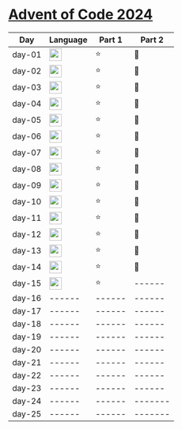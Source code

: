 # [Advent of Code 2024](https://adventofcode.com/2024)

| Day    | Language                                                                                     | Part 1 | Part 2  |
|--------|----------------------------------------------------------------------------------------------|--------|---------|
| day-01 | <img src="https://img.shields.io/badge/Go-%2300ADD8.svg?&logo=go&logoColor=white" height=25> | :star: | :star2: |
| day-02 | <img src="https://img.shields.io/badge/Go-%2300ADD8.svg?&logo=go&logoColor=white" height=25> | :star: | :star2: |
| day-03 | <img src="https://img.shields.io/badge/Go-%2300ADD8.svg?&logo=go&logoColor=white" height=25> | :star: | :star2: |
| day-04 | <img src="https://img.shields.io/badge/Go-%2300ADD8.svg?&logo=go&logoColor=white" height=25> | :star: | :star2: |
| day-05 | <img src="https://img.shields.io/badge/Go-%2300ADD8.svg?&logo=go&logoColor=white" height=25> | :star: | :star2: |
| day-06 | <img src="https://img.shields.io/badge/Go-%2300ADD8.svg?&logo=go&logoColor=white" height=25> | :star: | :star2: |
| day-07 | <img src="https://img.shields.io/badge/Go-%2300ADD8.svg?&logo=go&logoColor=white" height=25> | :star: | :star2: |
| day-08 | <img src="https://img.shields.io/badge/Go-%2300ADD8.svg?&logo=go&logoColor=white" height=25> | :star: | :star2: |
| day-09 | <img src="https://img.shields.io/badge/Go-%2300ADD8.svg?&logo=go&logoColor=white" height=25> | :star: | :star2: |
| day-10 | <img src="https://img.shields.io/badge/Go-%2300ADD8.svg?&logo=go&logoColor=white" height=25> | :star: | :star2: |
| day-11 | <img src="https://img.shields.io/badge/Go-%2300ADD8.svg?&logo=go&logoColor=white" height=25> | :star: | :star2: |
| day-12 | <img src="https://img.shields.io/badge/Go-%2300ADD8.svg?&logo=go&logoColor=white" height=25> | :star: | :star2: |
| day-13 | <img src="https://img.shields.io/badge/Go-%2300ADD8.svg?&logo=go&logoColor=white" height=25> | :star: | :star2: |
| day-14 | <img src="https://img.shields.io/badge/Go-%2300ADD8.svg?&logo=go&logoColor=white" height=25> | :star: | :star2: |
| day-15 | <img src="https://img.shields.io/badge/Go-%2300ADD8.svg?&logo=go&logoColor=white" height=25> | :star: | ------  |
| day-16 | ------                                                                                       | ------ | ------  |
| day-17 | ------                                                                                       | ------ | ------  |
| day-18 | ------                                                                                       | ------ | ------  |
| day-19 | ------                                                                                       | ------ | ------  |
| day-20 | ------                                                                                       | ------ | ------  |
| day-21 | ------                                                                                       | ------ | ------  |
| day-22 | ------                                                                                       | ------ | ------  |
| day-23 | ------                                                                                       | ------ | ------  |
| day-24 | ------                                                                                       | ------ | ------- |
| day-25 | ------                                                                                       | ------ | ------- |
